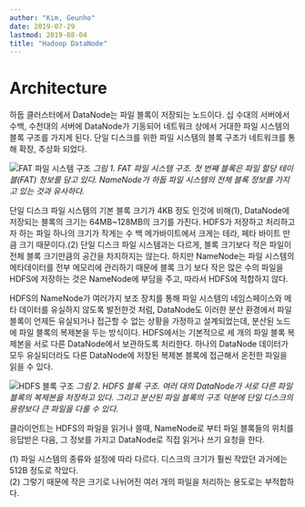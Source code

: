 ```yaml
---
author: "Kim, Geunho"
date: 2019-07-29
lastmod: 2019-08-04
title: "Hadoop DataNode"
---
```



# Architecture 
하둡 클러스터에서 DataNode는 파일 블록이 저장되는 노드이다. 십 수대의 서버에서 수백, 수천대의 서버에 DataNode가 기동되어 네트워크 상에서 거대한 파일 시스템의 블록 구조를 가지게 된다. 단일 디스크를 위한 파일 시스템의 블록 구조가 네트워크를 통해 확장, 추상화 되었다.

![FAT 파일 시스템 구조](/hadoop-datanode-1.png) _그림 1. FAT 파일 시스템 구조. 첫 번째 블록은 파일 할당 테이블(FAT) 정보를 담고 있다. NameNode가 하둡 파일 시스템의 전체 블록 정보를 가지고 있는 것과 유사하다._

단일 디스크 파일 시스템의 기본 블록 크기가 4KB 정도 인것에 비해(1), DataNode에 저장되는 블록의 크기는 64MB~128MB의 크기를 가진다. HDFS가 저장하고 처리하고자 하는 파일 하나의 크기가 작게는 수 백 메가바이트에서 크게는 테라, 페타 바이트 만큼 크기 때문이다.(2) 
단일 디스크 파일 시스템과는 다르게, 블록 크기보다 작은 파일이 전체 블록 크기만큼의 공간을 차지하지는 않는다. 하지만 NameNode는 파일 시스템의 메타데이터를 전부 메모리에 관리하기 때문에 블록 크기 보다 작은 많은 수의 파일을 HDFS에 저장하는 것은 NameNode에 부담을 주고, 따라서 HDFS에 적합하지 않다.

HDFS의 NameNode가 여러가지 보조 장치를 통해 파일 시스템의 네임스페이스와 메타 데이터를 유실하지 않도록 발전한것 처럼, DataNode도 이러한 분산 환경에서 파일 블록이 언제든 유실되거나 접근할 수 없는 상황을 가정하고 설계되었는데, 분산된 노드에 파일 블록의 복제본을 두는 방식이다. HDFS에서는 기본적으로 세 개의 파일 블록 복제본을 서로 다른 DataNode에서 보관하도록 처리한다. 하나의 DataNode 데이터가 모두 유실되더라도 다른 DataNode에 저장된 복제본 블록에 접근해서 온전한 파일을 읽을 수 있다. 

![HDFS 블록 구조](/hadoop-datanode-2.png) _그림 2. HDFS 블록 구조. 여러 대의 DataNode가 서로 다른 파일 블록의 복제본을 저장하고 있다. 그리고 분산된 파일 블록의 구조 덕분에 단일 디스크의 용량보다 큰 파일을 다룰 수 있다._

클라이언트는 HDFS의 파일을 읽거나 쓸때, NameNode로 부터 파일 블록들의 위치를 응답받은 다음, 그 정보를 가지고 DataNode로 직접 읽거나 쓰기 요청을 한다. 


(1) 파일 시스템의 종류와 설정에 따라 다르다. 디스크의 크기가 훨씬 작았던 과거에는 512B 정도로 작았다.  
(2) 그렇기 때문에 작은 크기로 나뉘어진 여러 개의 파일을 처리하는 용도로는 부적합하다. 
